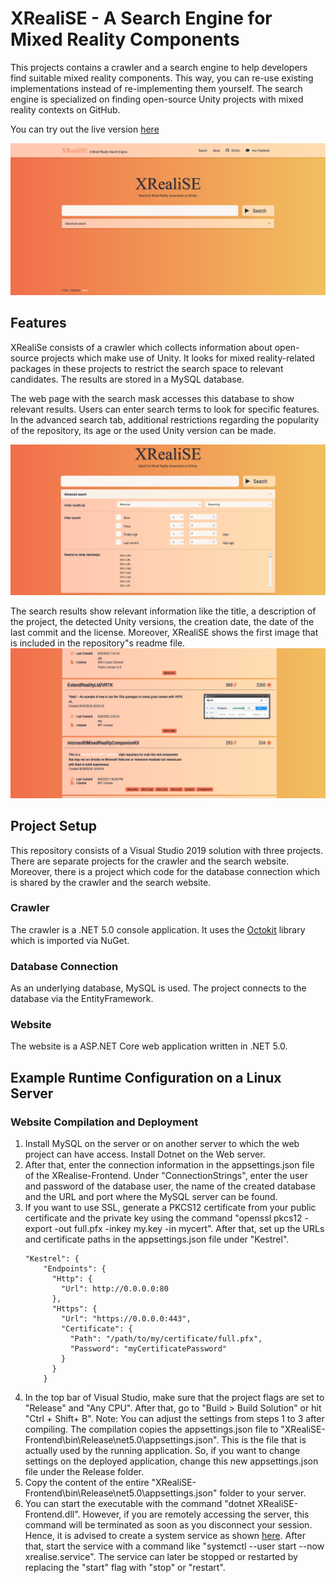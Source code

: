 # XRealiSE - A Search Engine for Mixed Reality Components

This projects contains a crawler and a search engine to help developers find suitable mixed reality components.
This way, you can re-use existing implementations instead of re-implementing them yourself.
The search engine is specialized on finding open-source Unity projects with mixed reality contexts on GitHub.

You can try out the live version [here](https://xrealise.dbis.rwth-aachen.de/)

![Cover Page](Screenshots/CoverPage.png)

## Features

XRealiSe consists of a crawler which collects information about open-source projects which make use of Unity.
It looks for mixed reality-related packages in these projects to restrict the search space to relevant candidates.
The results are stored in a MySQL database.

The web page with the search mask accesses this database to show relevant results.
Users can enter search terms to look for specific features.
In the advanced search tab, additional restrictions regarding the popularity of the repository, its age or the used Unity version can be made.

![Advanced settings](Screenshots/AdvancedSettings.png)

The search results show relevant information like the title, a description of the project, the detected Unity versions, the creation date, the date of the last commit and the license.
Moreover, XRealiSE shows the first image that is included in the repository"s readme file.
![Search Results](Screenshots/SearchResults.png)

## Project Setup

This repository consists of a Visual Studio 2019 solution with three projects.
There are separate projects for the crawler and the search website.
Moreover, there is a project which code for the database connection which is shared by the crawler and the search website.

### Crawler

The crawler is a .NET 5.0 console application.
It uses the [Octokit]( https://github.com/octokit/octokit.net) library which is imported via NuGet.

### Database Connection

As an underlying database, MySQL is used.
The project connects to the database via the EntityFramework.

### Website

The website is a ASP.NET Core web application written in .NET 5.0. 

## Example Runtime Configuration on a Linux Server

### Website Compilation and Deployment

1. Install MySQL on the server or on another server to which the web project can have access.
   Install Dotnet on the Web server.
2. After that, enter the connection information in the appsettings.json file of the XRealise-Frontend.
   Under "ConnectionStrings", enter the user and password of the database user, the name of the created database and the URL and port where the MySQL server can be found.
3. If you want to use SSL, generate a PKCS12 certificate from your public certificate and the private key using the command "openssl pkcs12 -export -out full.pfx -inkey my.key -in mycert".
   After that, set up the URLs and certificate paths in the appsettings.json file under "Kestrel".
   ```
   "Kestrel": {
       "Endpoints": {
         "Http": {
           "Url": http://0.0.0.0:80
         },
         "Https": {
           "Url": "https://0.0.0.0:443",
           "Certificate": {
             "Path": "/path/to/my/certificate/full.pfx",
             "Password": "myCertificatePassword"
           }
         }
       }
   ```
4. In the top bar of Visual Studio, make sure that the project flags are set to "Release" and "Any CPU".
   After that, go to "Build > Build Solution" or hit "Ctrl + Shift+ B". 
   Note: You can adjust the settings from steps 1 to 3 after compiling.
   The compilation copies the appsettings.json file to "XRealiSE-Frontend\bin\Release\net5.0\appsettings.json".
   This is the file that is actually used by the running application.
   So, if you want to change settings on the deployed application, change this new appsettings.json file under the Release folder.
5. Copy the content of the entire "XRealiSE-Frontend\bin\Release\net5.0\appsettings.json" folder to your server.
6. You can start the executable with the command "dotnet XRealiSE-Frontend.dll".
   However, if you are remotely accessing the server, this command will be terminated as soon as you disconnect your session.
   Hence, it is advised to create a system service as shown [here]( https://unixcop.com/how-to-create-a-systemd-service-in-linux/).
   After that, start the service with a command like "systemctl --user start --now xrealise.service".
   The service can later be stopped or restarted by replacing the "start" flag with "stop" or "restart".